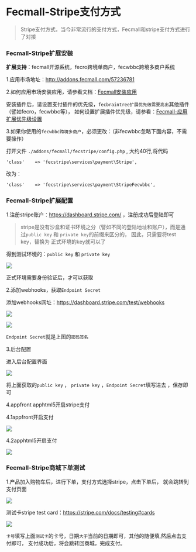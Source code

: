 Fecmall-Stripe支付方式
=============

> Stripe支付方式，当今非常流行的支付方式，Fecmall和stripe支付方式进行了对接




### Fecmall-Stripe扩展安装

**扩展支持**：fecmall开源系统，fecro跨境单商户，fecwbbc跨境多商户系统

1.应用市场地址：http://addons.fecmall.com/57236781

2.如何应用市场安装应用，请参看文档：[Fecmall安装应用](https://www.fecmall.com/doc/fecshop-guide/addons/cn-2.0/guide-fecmall-addons-install.html)

安装插件后，请设置支付插件的优先级，`fecbraintree扩展优先级需要高出`其他插件（譬如fecro，fecwbbc等），
如何设置扩展插件优先级，请参看：[Fecmall-应用扩展优先级设置](https://www.fecmall.com/doc/fecshop-guide/addons/cn-2.0/guide-fecmall-addons-score.html)


3.如果你使用的`fecwbbc跨境多商户`，必须更改：（非fecwbbc忽略下面内容，不需要操作）

打开文件 `./addons/fecmall/fecstripe/config.php` , 大约40行,将代码

```
'class'    => 'fecstripe\services\payment\Stripe',
```

改为：

```
'class'    => 'fecstripe\services\payment\StripeFecwbbc',
```


### Fecmall-Stripe扩展配置


1.注册stripe账户：https://dashboard.stripe.com/ ，注册成功后登陆即可

> stripe是没有沙盒和证书环境之分（譬如不同的登陆地址和账户），而是通过`public key` 和 `private key`的前缀来区分的，
因此，只需要将test key，替换为 正式环境的key就可以了

得到测试环境的：`public key` 和 `private key`

![](images/stripe1.png)


正式环境需要身份验证后，才可以获取


2.添加webhooks，获取`Endpoint Secret`

添加webhooks网址：https://dashboard.stripe.com/test/webhooks

![](images/stripe2.png)

![](images/stripe3.png)


`Endpoint Secret`就是上图的`密码签名`



3.后台配置

进入后台配置界面

![](images/stripe4.png)

将上面获取的`public key` ， `private key`
，`Endpoint Secret`填写进去
，保存即可


4.appfront apphtml5开启stripe支付

4.1appfront开启支付

![](images/stripe5.png)


4.2apphtml5开启支付

![](images/stripe6.png)


### Fecmall-Stripe商城下单测试


1.产品加入购物车后，进行下单，支付方式选择stripe，点击下单后，
就会跳转到支付页面


![](images/stripe7.png)


测试卡stripe test card：https://stripe.com/docs/testing#cards


![](images/stripe8.png)

`卡号`填写上面`测试卡`的卡号，日期`大于`当前的日期即可，其他的随便填,然后点击支付即可，
支付成功后，将会跳转回商城，完成支付。







































